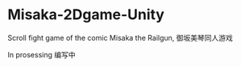 # Misaka-2Dgame-Unity
Scroll fight game of the comic Misaka the Railgun, 御坂美琴同人游戏

In prosessing
编写中
